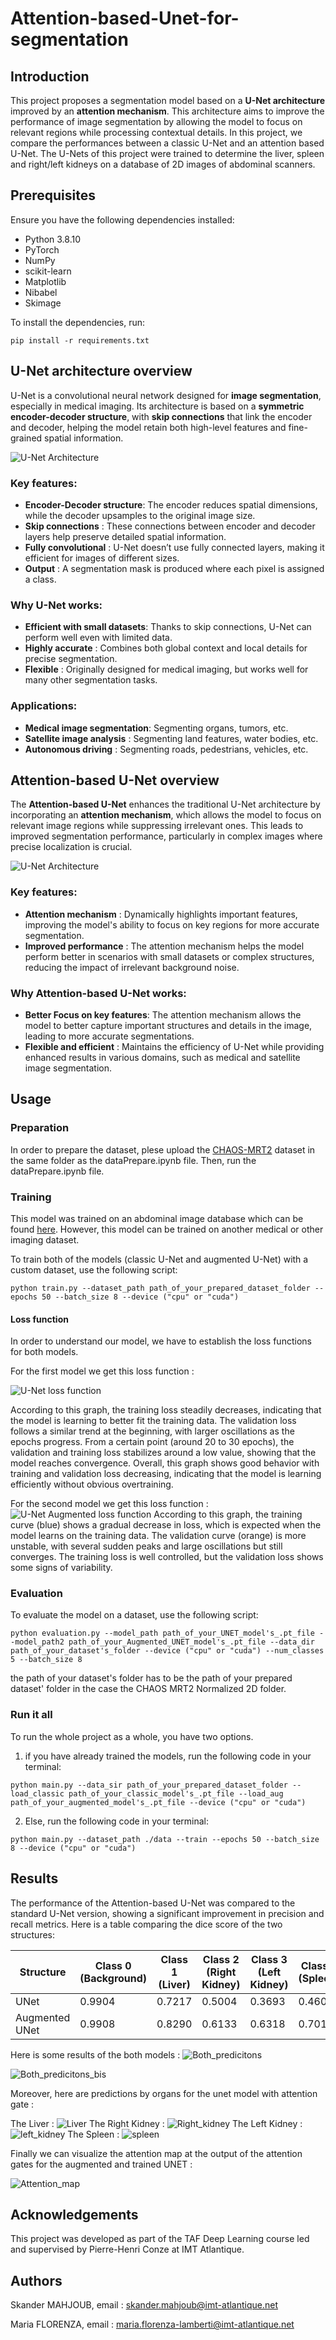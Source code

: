 # Attention-based-Unet-for-segmentation
## Introduction
This project proposes a segmentation model based on a **U-Net architecture** improved by an **attention mechanism**. This architecture aims to improve the performance of image segmentation by allowing the model to focus on relevant regions while processing contextual details. In this project, we compare the performances between a classic U-Net and an attention based U-Net. The U-Nets of this project were trained to determine the liver, spleen and right/left kidneys on a database of 2D images of abdominal scanners.
## Prerequisites
Ensure you have the following dependencies installed:

- Python 3.8.10
- PyTorch
- NumPy
- scikit-learn
- Matplotlib
- Nibabel
- Skimage
  
To install the dependencies, run:

```
pip install -r requirements.txt
```


## U-Net architecture overview
U-Net is a convolutional neural network designed for **image segmentation**, especially in medical imaging. Its architecture is based on a **symmetric encoder-decoder structure**, with **skip connections** that link the encoder and decoder, helping the model retain both high-level features and fine-grained spatial information.

![U-Net Architecture](Pictures/unet.png)

### Key features:
- **Encoder-Decoder structure**: The encoder reduces spatial dimensions, while the decoder upsamples to the original image size.
- **Skip connections** : These connections between encoder and decoder layers help preserve detailed spatial information.
- **Fully convolutional** : U-Net doesn’t use fully connected layers, making it efficient for images of different sizes.
- **Output** : A segmentation mask is produced where each pixel is assigned a class.
### Why U-Net works:
- **Efficient with small datasets**: Thanks to skip connections, U-Net can perform well even with limited data.
- **Highly accurate** : Combines both global context and local details for precise segmentation.
- **Flexible** : Originally designed for medical imaging, but works well for many other segmentation tasks.
### Applications:
- **Medical image segmentation**: Segmenting organs, tumors, etc.
- **Satellite image analysis** : Segmenting land features, water bodies, etc.
- **Autonomous driving** : Segmenting roads, pedestrians, vehicles, etc.
  
## Attention-based U-Net overview
The **Attention-based U-Net** enhances the traditional U-Net architecture by incorporating an **attention mechanism**, which allows the model to focus on relevant image regions while suppressing irrelevant ones. This leads to improved segmentation performance, particularly in complex images where precise localization is crucial.

![U-Net Architecture](Pictures/Unet_augmented.png)

### Key features:
- **Attention mechanism** : Dynamically highlights important features, improving the model's ability to focus on key regions for more accurate segmentation.
- **Improved performance** : The attention mechanism helps the model perform better in scenarios with small datasets or complex structures, reducing the impact of irrelevant background noise.

### Why Attention-based U-Net works:
- **Better Focus on key features**: The attention mechanism allows the model to better capture important structures and details in the image, leading to more accurate segmentations.
- **Flexible and efficient** : Maintains the efficiency of U-Net while providing enhanced results in various domains, such as medical and satellite image segmentation.

## Usage
### Preparation 
In order to prepare the dataset, plese upload the [CHAOS-MRT2](https://chaos.grand-challenge.org/Data/) dataset in the same folder as the dataPrepare.ipynb file.
Then, run the dataPrepare.ipynb file.

### Training 
This model was trained on an abdominal image database which can be found [here](https://chaos.grand-challenge.org/Data/). However, this model can be trained on another medical or other imaging dataset.

To train both of the models (classic U-Net and augmented U-Net) with a custom dataset, use the following script:

```
python train.py --dataset_path path_of_your_prepared_dataset_folder --epochs 50 --batch_size 8 --device ("cpu" or "cuda")
```
#### Loss function
In order to understand our model, we have to establish the loss functions for both models.

For the first model we get this loss function : 

![U-Net loss function](Pictures/loss_functions_classic_unet.png)

According to this graph, the training loss steadily decreases, indicating that the model is learning to better fit the training data.
The validation loss follows a similar trend at the beginning, with larger oscillations as the epochs progress.
From a certain point (around 20 to 30 epochs), the validation and training loss stabilizes around a low value, showing that the model reaches convergence.
Overall, this graph shows good behavior with training and validation loss decreasing, indicating that the model is learning efficiently without obvious overtraining.

For the second model we get this loss function : 
![U-Net Augmented loss function](Pictures/loss_function_augmented.png)
According to this graph, the training curve (blue) shows a gradual decrease in loss, which is expected when the model learns on the training data.
The validation curve (orange) is more unstable, with several sudden peaks and large oscillations but still converges.
The training loss is well controlled, but the validation loss shows some signs of variability.

### Evaluation
To evaluate the model on a dataset, use the following script:
```
python evaluation.py --model_path path_of_your_UNET_model's_.pt_file --model_path2 path_of_your_Augmented_UNET_model's_.pt_file --data_dir path_of_your_dataset's_folder --device ("cpu" or "cuda") --num_classes 5 --batch_size 8
```
the path of your dataset's folder has to be the path of your prepared dataset' folder in the case the CHAOS MRT2 Normalized 2D folder.

### Run it all
To run the whole project as a whole, you have two options.
1. if you have already trained the models, run the following code in your terminal:
```
python main.py --data_sir path_of_your_prepared_dataset_folder --load_classic path_of_your_classic_model's_.pt_file --load_aug  path_of_your_augmented_model's_.pt_file --device ("cpu" or "cuda")
```

2. Else, run the following code in your terminal:
```
python main.py --dataset_path ./data --train --epochs 50 --batch_size 8 --device ("cpu" or "cuda")
```

## Results
The performance of the Attention-based U-Net was compared to the standard U-Net version, showing a significant improvement in precision and recall metrics. Here is a table comparing the dice score of the two structures:

| Structure         | Class 0 (Background)  | Class 1 (Liver)  | Class 2 (Right Kidney)  | Class 3 (Left Kidney)  | Class 4 (Spleen)  | Overall Dice Score |
| ----------------- | -------- | -------- | -------- | -------- | -------- | ------------------ |
| UNet              | 0.9904   | 0.7217   | 0.5004   | 0.3693   | 0.4606   | 0.6118             |
| Augmented UNet    |  0.9908 | 0.8290 | 0.6133 | 0.6318 | 0.7015 | 0.7533 |

Here is some results of the both models : 
![Both_predicitons](Pictures/Comparaison_modelsoutput.png)

![Both_predicitons_bis](Pictures/two_predictions.png)

Moreover, here are predictions by organs for the unet model with attention gate : 

The Liver :
![Liver](Pictures/class1Predictions.png)
The Right Kidney : 
![Right_kidney](Pictures/class2Predictions.png)
The Left Kidney : 
![left_kidney](Pictures/class3Predictions.png)
The Spleen : 
![spleen](Pictures/class4Predictions.png)

Finally we can visualize the attention map at the output of the attention gates for the augmented and trained UNET : 

![Attention_map](Pictures/attention_map.png)

## Acknowledgements
This project was developed as part of the TAF Deep Learning course led and supervised by Pierre-Henri Conze at IMT Atlantique.

## Authors
Skander MAHJOUB, email : skander.mahjoub@imt-atlantique.net

Maria FLORENZA, email : maria.florenza-lamberti@imt-atlantique.net
